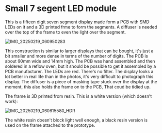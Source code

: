 # Small 7 segent LED module

This is a fifteen digit seven segment display made form a PCB with SMD LEDs on it and a 3D printed frme to form the segments. A diffuser is needed over the top of the frame to even the light over the segment.

![IMG_20250219_060950283](https://github.com/user-attachments/assets/a8055375-177a-45fe-b45d-4ddbb33da729)

This construction is similar to larger displays that can be bought, it's just a bit smaller and more dense in terms of the number of digits. The PCB is about 60mm wide and 14mm high. The PCB was hand assembled and then soldered in a reflow oven, but it should be possible to get it assembled by a PCB manufacturer. The LEDs are red. There's no filter. The display looks a lot better in real life than in the photos, it's very difficult to photograph this display. The diffuser is a piece of masking tape stuck over the display at the moment, this also holds the frame on to the PCB, That coud be tidied up.

The frame is 3D printed from resin. This is a white version (which doesn't work):

![IMG_20250219_060615580_HDR](https://github.com/user-attachments/assets/d3807318-ba3c-4a93-a8a3-799ca779ca4e)

The white resin doesn't block light well enough, a black resin version is used on the frame attached to the prototype.

